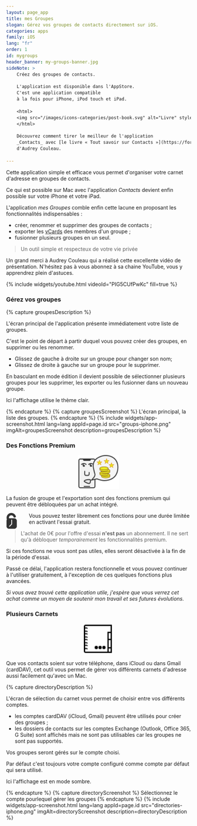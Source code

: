 ```yaml
---
layout: page_app
title: mes Groupes
slogan: Gérez vos groupes de contacts directement sur iOS.
categories: apps
family: iOS
lang: "fr"
order: 1
id: mygroups
header_banner: my-groups-banner.jpg
sideNote: >
    Créez des groupes de contacts.

    L'application est disponible dans l'AppStore.
    C'est une application compatible 
    à la fois pour iPhone, iPod touch et iPad.

    <html>
    <img src="/images/icons-categories/post-book.svg" alt="Livre" style="width: 70%; display: block; margin: 2rem auto 1rem;"/>
    </html>

    Découvrez comment tirer le meilleur de l'application
    _Contacts_ avec [le livre « Tout savoir sur Contacts »](https://formationsapple.fr/2019/08/14/livre-tout-savoir-sur-contacts/)
    d'Audrey Couleau.

---
```


Cette application simple et efficace vous permet d'organiser
votre carnet d'adresse en groupes de contacts.

Ce qui est possible sur Mac avec l'application _Contacts_ 
devient enfin possible sur votre iPhone et votre iPad.

L'application _mes Groupes_ comble enfin cette lacune en proposant les 
fonctionnalités indispensables :

- créer, renommer et supprimer des groupes de contacts ;
- exporter les [vCards](https://fr.wikipedia.org/wiki/VCard) des membres
  d'un groupe ;
- fusionner plusieurs groupes en un seul.


> Un outil simple et respecteux de votre vie privée

Un grand merci à Audrey Couleau qui a réalisé cette excellente vidéo de
présentation. 
N'hésitez pas à vous abonnez à sa chaine YouTube, vous y apprendrez 
plein d'astuces.

{% include widgets/youtube.html videoId="PIG5CUfPwKc" fill=true %}


### Gérez vos groupes

{% capture groupesDescription %}

L'écran principal de l'application présente immédiatement votre liste de groupes.

C'est le point de départ à partir duquel vous pouvez créer des groupes, 
en supprimer ou les renommer.

- Glissez de gauche à droite sur un groupe pour changer son nom;
- Glissez de droite à gauche sur un groupe pour le supprimer.

En basculant en mode édition il devient possible de sélectionner plusieurs
groupes pour les supprimer, les exporter ou les fusionner dans un nouveau 
groupe.

Ici l'affichage utilise le thème clair.

{% endcapture %}
{% capture groupesScreenshot %}
L'écran principal, la liste des groupes.
{% endcapture %}
{% include widgets/app-screenshot.html 
        lang=lang 
        appId=page.id 
        src="groups-iphone.png" imgAlt=groupesScreenshot
        description=groupesDescription %}


### Des Fonctions Premium

<html>
<img src="/images/apps/mygroups/message-locked.svg" 
     alt="Fonctions payantes"
     style="width: 7rem; margin: 1rem auto; display: block;">
</html>

La fusion de groupe et l'exportation sont des fonctions 
premium qui peuvent être débloquées par un achat intégré.

<img src="/images/apps/mygroups/free-trial.svg" 
     alt="Essai gratuit"
     style="float: left; width: 30px; margin-right: 2rem;">
Vous pouvez tester librement ces fonctions pour une durée limitée
en activant l'essai gratuit.

> L'achat de 0€ pour l'offre d'essai **n'est pas** un abonnement.
> Il ne sert qu'à débloquer *temporairement* les fonctionnalités premium.

Si ces fonctions ne vous sont pas utiles, elles seront désactivée à la fin 
de la période d'essai.

Passé ce délai, l'application restera fonctionnelle et vous pouvez continuer 
à l'utiliser gratuitement, à l'exception de ces quelques fonctions plus avancées.

_Si vous avez trouvé cette application utile, j'espère que vous verrez cet achat
comme un moyen de soutenir mon travail et ses futures évolutions._

### Plusieurs Carnets

<html>
<img src="/images/apps/mygroups/address-book-picker.svg" 
     alt="Sélection de compte"
     style="width: 5rem; margin: 1rem auto; display: block;">
</html>

Que vos contacts soient sur votre téléphone, dans iCloud ou
dans Gmail (cardDAV), cet outil vous permet de gérer vos différents
carnets d'adresse aussi facilement qu'avec un Mac.

{% capture directoryDescription %}

L'écran de sélection du carnet vous permet de choisir entre vos différents
comptes.

- les comptes cardDAV (iCloud, Gmail) peuvent être utilisés pour
  créer des groupes ;
- les dossiers de contacts sur les comptes Exchange 
  (Outlook, Office 365, G Suite) sont affichés mais ne sont
  pas utilisables car les groupes ne sont pas supportés.

Vos groupes seront gérés sur le compte choisi.

Par défaut c'est toujours votre compte configuré comme compte par défaut qui
sera utilisé.

Ici l'affichage est en mode sombre.

{% endcapture %}
{% capture directoryScreenshot %}
Sélectionnez le compte pourlequel gérer les groupes
{% endcapture %}
{% include widgets/app-screenshot.html 
        lang=lang 
        appId=page.id 
        src="directories-iphone.png" imgAlt=directoryScreenshot
        description=directoryDescription %}

